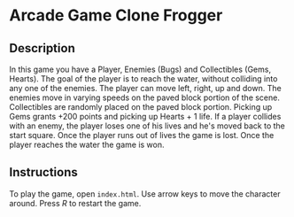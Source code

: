 # Arcade Game Clone Frogger

## Description
In this game you have a Player, Enemies (Bugs) and Collectibles (Gems, Hearts). The goal of the player is to reach the water, without colliding into any one of the enemies. The player can move left, right, up and down. The enemies move in varying speeds on the paved block portion of the scene. Collectibles are randomly placed on the paved block portion. Picking up Gems grants +200 points and picking up Hearts + 1 life. If a player collides with an enemy, the player loses one of his lives and he's moved back to the start square. Once the player runs out of lives the game is lost. Once the player reaches the water the game is won.

## Instructions
To play the game, open `index.html`.
Use arrow keys to move the character around. Press *R* to restart the game.
